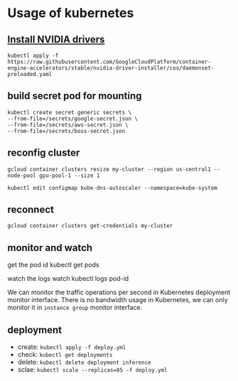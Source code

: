 # Usage of kubernetes

## [Install NVIDIA drivers](https://cloud.google.com/kubernetes-engine/docs/how-to/gpus#installing_drivers)
```
kubectl apply -f https://raw.githubusercontent.com/GoogleCloudPlatform/container-engine-accelerators/stable/nvidia-driver-installer/cos/daemonset-preloaded.yaml
```

## build secret pod for mounting
```
kubectl create secret generic secrets \
--from-file=/secrets/google-secret.json \
--from-file=/secrets/aws-secret.json \
--from-file=/secrets/boss-secret.json
```

## reconfig cluster
```
gcloud container clusters resize my-cluster --region us-central1 --node-pool gpu-pool-1 --size 1

kubectl edit configmap kube-dns-autoscaler --namespace=kube-system
```
## reconnect
`gcloud container clusters get-credentials my-cluster`

## monitor and watch
get the pod id
    kubectl get pods

watch the logs
    watch kubectl logs pod-id

We can monitor the traffic operations per second in Kubernetes deployment monitor interface.
There is no bandwidth usage in Kubernetes, we can only monitor it in `instance group` monitor interface.

## deployment
- create: `kubectl apply -f deploy.yml`
- check:  `kubectl get deployments`
- delete: `kubectl delete deployment inference`
- sclae: `kubectl scale --replicas=85 -f deploy.yml`
